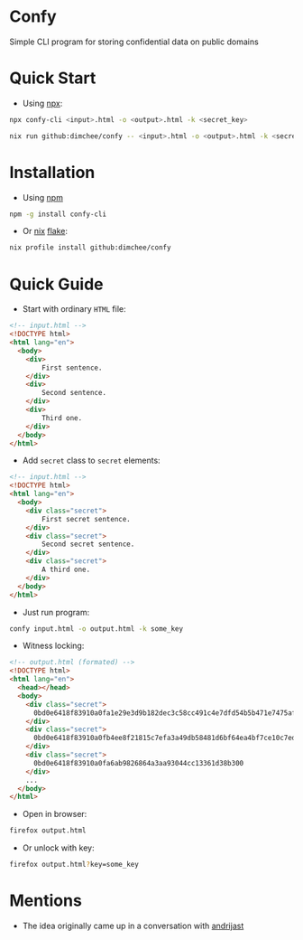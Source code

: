 # Confy

Simple CLI program for storing confidential data on public domains


# Quick Start

- Using [npx](https://docs.npmjs.com/cli/v10/commands/npx):
```sh
npx confy-cli <input>.html -o <output>.html -k <secret_key>
```
```sh
nix run github:dimchee/confy -- <input>.html -o <output>.html -k <secret_key>
```
# Installation

- Using [npm](https://www.npmjs.com/)
```sh
npm -g install confy-cli
```
- Or [nix](https://nixos.org/download/) [flake](https://nixos.wiki/wiki/flakes):
```sh
nix profile install github:dimchee/confy
```

# Quick Guide

- Start with ordinary `HTML` file:
```html
<!-- input.html -->
<!DOCTYPE html>
<html lang="en">
  <body>
    <div>
        First sentence.
    </div>
    <div>
        Second sentence.
    </div>
    <div>
        Third one.
    </div>
  </body>
</html>
```
- Add `secret` class to `secret` elements:
```html
<!-- input.html -->
<!DOCTYPE html>
<html lang="en">
  <body>
    <div class="secret">
        First secret sentence.
    </div>
    <div class="secret">
        Second secret sentence.
    </div>
    <div class="secret">
        A third one.
    </div>
  </body>
</html>
```
- Just run program:
```sh
confy input.html -o output.html -k some_key
```
- Witness locking:
```html
<!-- output.html (formated) -->
<!DOCTYPE html>
<html lang="en">
  <head></head>
  <body>
    <div class="secret">
      0bd0e6418f83910a0fa1e29e3d9b182dec3c58cc491c4e7dfd54b5b471e7475af1868fbf
    </div>
    <div class="secret">
      0bd0e6418f83910a0fb4ee8f21815c7efa3a49db58481d6bf64ea4bf7ce10c7edb868fbf58
    </div>
    <div class="secret">
      0bd0e6418f83910a0fa6ab9826864a3aa93044cc13361d38b300
    </div>
    ...
  </body>
</html>
```
- Open in browser:
```sh 
firefox output.html
```
- Or unlock with key:
```sh
firefox output.html?key=some_key
```
# Mentions
- The idea originally came up in a conversation with [andrijast](https://github.com/andrijast)
